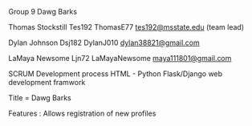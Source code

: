 Group 9
Dawg Barks

Thomas Stockstill Tes192 ThomasE77 tes192@msstate.edu (team lead)

Dylan Johnson     Dsj182  DylanJ010 dylan38821@gmail.com

LaMaya Newsome    Ljn72 LaMayaNewsome maya111801@gmail.com 

SCRUM Development process HTML - Python Flask/Django web development framwork

Title = Dawg Barks

Features : Allows registration of new profiles

